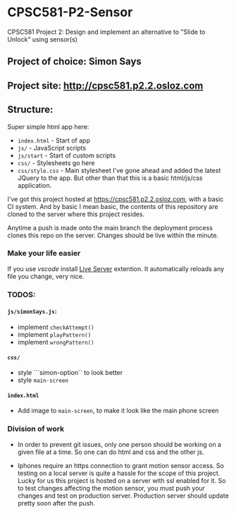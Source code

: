 # CPSC581-P2-Sensor
CPSC581 Project 2: Design and implement an alternative to "Slide to Unlock" using sensor(s)

## Project of choice: Simon Says
## Project site: http://cpsc581.p2.2.osloz.com
## Structure:

Super simple html app here:

* ```index.html``` - Start of app
* ```js/``` - JavaScript scripts
* ```js/start``` - Start of custom scripts
* ```css/``` - Stylesheets go here
* ```css/style.css``` - Main stylesheet
I've gone ahead and added the latest JQuery to the app. But other than that this is a basic html/js/css application. 

I've got this project hosted at https://cpsc581.p2.2.osloz.com, with a basic CI system. And by basic I mean basic, the contents of this repository are cloned to the server where this project resides.

Anytime a push is made onto the main branch the deployment process clones this repo on the server. Changes should be live within the minute.


### Make your life easier

If you use *vscode* install [Live Server](https://marketplace.visualstudio.com/items?itemName=ritwickdey.LiveServer) extention. It automatically reloads any file you change, very nice.

### TODOS: 

#### ```js/simonSays.js```:

* implement ```checkAttempt()```
* implement ```playPattern()```
* implement ```wrongPattern()```

#### ```css/```

* style ```simon-option`` to look better
* style ```main-screen```

#### ```index.html```

* Add image to ```main-screen```, to make it look like the main phone screen


### Division of work

* In order to prevent git issues, only one person should be working on a given file at a time. So one can do html and css and the other js.

* Iphones require an https connection to grant motion sensor access. So testing on a local server is quite a hassle for the scope of this project. Lucky for us this project is hosted on a server with ssl enabled for it. So to test changes affecting the motion sensor, you must push your changes and test on production server. Production server should update pretty soon after the push.